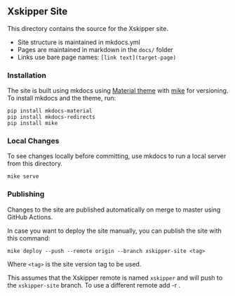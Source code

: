 <!--
 -- Copyright 2021 IBM Corp.
 -- SPDX-License-Identifier: Apache-2.0
 -->

## Xskipper Site

This directory contains the source for the Xskipper site.

* Site structure is maintained in mkdocs.yml
* Pages are maintained in markdown in the `docs/` folder
* Links use bare page names: `[link text](target-page)`

### Installation

The site is built using mkdocs using [Material theme](https://squidfunk.github.io/mkdocs-material/getting-started/) with [mike](https://squidfunk.github.io/mkdocs-material/setup/setting-up-versioning/#versioning) for versioning.\
To install mkdocs and the theme, run:

```
pip install mkdocs-material
pip install mkdocs-redirects
pip install mike
```

### Local Changes

To see changes locally before committing, use mkdocs to run a local server from this directory.

```
mike serve
```

### Publishing

Changes to the site are published automatically on merge to master using GitHub Actions.

In case you want to deploy the site manually, you can publish the site with this command:

```
mike deploy --push --remote origin --branch xskipper-site <tag>
```

Where `<tag>` is the site version tag to be used.

This assumes that the Xskipper remote is named `xskipper` and will push to the `xskipper-site` branch. To use a different remote add -r <remote-name>.